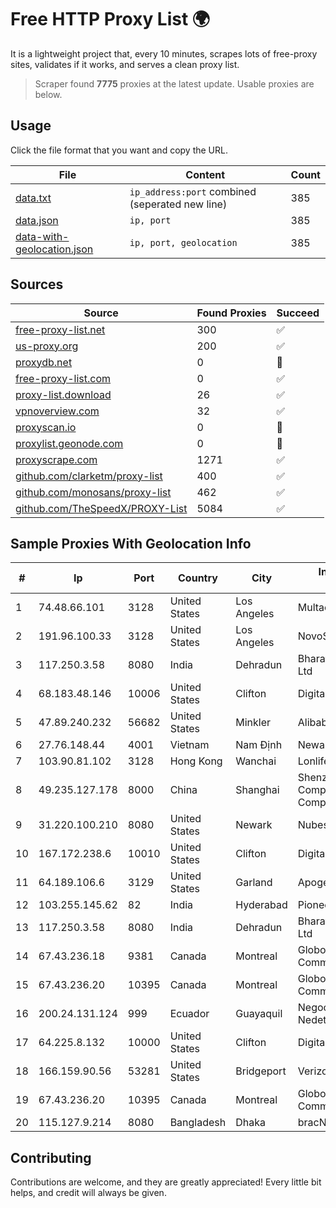 
# Free HTTP Proxy List 🌍

It is a lightweight project that, every 10 minutes, scrapes lots of free-proxy sites, validates if it works, and serves a clean proxy list.


> Scraper found **7775** proxies at the latest update. Usable proxies are below.

## Usage

Click the file format that you want and copy the URL.


|File|Content|Count|
|----|-------|-----|
|[data.txt](https://raw.githubusercontent.com/themiralay/Proxy-List-World/master/data.txt)|`ip_address:port` combined (seperated new line)|385|
|[data.json](https://raw.githubusercontent.com/themiralay/Proxy-List-World/master/data.json)|`ip, port`|385|
|[data-with-geolocation.json](https://raw.githubusercontent.com/themiralay/Proxy-List-World/master/data-with-geolocation.json)|`ip, port, geolocation`|385|

## Sources

|Source|Found Proxies|Succeed|
|------|-------------|-------|
|[free-proxy-list.net](https://free-proxy-list.net)|300|✅|
|[us-proxy.org](https://www.us-proxy.org)|200|✅|
|[proxydb.net](http://proxydb.net)|0|🚫|
|[free-proxy-list.com](https://free-proxy-list.com/?page=&port=&type%5B%5D=http&type%5B%5D=https&up_time=0&search=Search)|0|✅|
|[proxy-list.download](https://www.proxy-list.download/HTTP)|26|✅|
|[vpnoverview.com](https://vpnoverview.com/privacy/anonymous-browsing/free-proxy-servers)|32|✅|
|[proxyscan.io](https://www.proxyscan.io)|0|🚫|
|[proxylist.geonode.com](https://proxylist.geonode.com/api/proxy-list?limit=300&page=1&sort_by=lastChecked&sort_type=desc&protocols=http,https)|0|🚫|
|[proxyscrape.com](https://api.proxyscrape.com/v2/?request=displayproxies&protocol=http&timeout=10000&country=all&ssl=all&anonymity=all)|1271|✅|
|[github.com/clarketm/proxy-list](https://raw.githubusercontent.com/clarketm/proxy-list/master/proxy-list-raw.txt)|400|✅|
|[github.com/monosans/proxy-list](https://raw.githubusercontent.com/monosans/proxy-list/main/proxies/http.txt)|462|✅|
|[github.com/TheSpeedX/PROXY-List](https://raw.githubusercontent.com/TheSpeedX/PROXY-List/master/http.txt)|5084|✅|


## Sample Proxies With Geolocation Info

|#|Ip|Port|Country|City|Internet Service Provider|
|-|--|----|-------|----|-------------------------|
|1|74.48.66.101|3128|United States|Los Angeles|Multacom Corporation|
|2|191.96.100.33|3128|United States|Los Angeles|NovoServe B.V.|
|3|117.250.3.58|8080|India|Dehradun|Bharat Sanchar Nigam Ltd|
|4|68.183.48.146|10006|United States|Clifton|DigitalOcean, LLC|
|5|47.89.240.232|56682|United States|Minkler|Alibaba.com LLC|
|6|27.76.148.44|4001|Vietnam|Nam Định|Newass2011xDSLHCMC|
|7|103.90.81.102|3128|Hong Kong|Wanchai|Lonlife Technology Co.|
|8|49.235.127.178|8000|China|Shanghai|Shenzhen Tencent Computer Systems Company Limited|
|9|31.220.100.210|8080|United States|Newark|Nubes, LLC|
|10|167.172.238.6|10010|United States|Clifton|DigitalOcean, LLC|
|11|64.189.106.6|3129|United States|Garland|Apogee Telecom Inc.|
|12|103.255.145.62|82|India|Hyderabad|Pioneer Elabs Ltd|
|13|117.250.3.58|8080|India|Dehradun|Bharat Sanchar Nigam Ltd|
|14|67.43.236.18|9381|Canada|Montreal|GloboTech Communications|
|15|67.43.236.20|10395|Canada|Montreal|GloboTech Communications|
|16|200.24.131.124|999|Ecuador|Guayaquil|Negocios Y Telefonia Nedetel S.A|
|17|64.225.8.132|10000|United States|Clifton|DigitalOcean, LLC|
|18|166.159.90.56|53281|United States|Bridgeport|Verizon Business|
|19|67.43.236.20|10395|Canada|Montreal|GloboTech Communications|
|20|115.127.9.214|8080|Bangladesh|Dhaka|bracNet|



## Contributing

Contributions are welcome, and they are greatly appreciated! Every
little bit helps, and credit will always be given.

